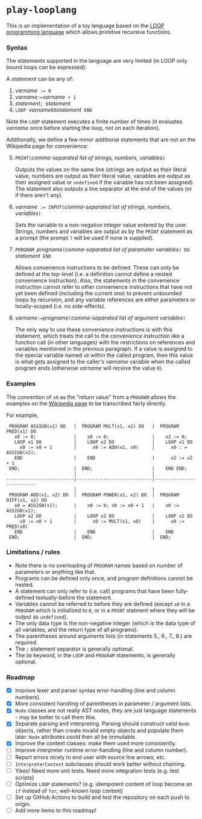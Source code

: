 # `play-looplang`

This is an implementation of a toy language based on the
[LOOP programming language](https://en.wikipedia.org/wiki/LOOP_%28programming_language%29)
which allows primitive recursive functions.

### Syntax

The statements supported in the language are very limited (in LOOP only bound loops can be expressed):

A _statement_ can be any of:

1. _varname_` := 0`
2. _varname_` := `_varname_` + 1`
3. _statement_`; `_statement_
4. `LOOP `_varname_` DO `_statement_` END`

Note the `LOOP` statement executes a finite number of times (it evaluates _varname_ once before starting the loop, not
on each iteration).

Additionally, we define a few minor additional statements that are not on the Wikipedia page for convenience:

5. `PRINT(`_comma-separated list of strings, numbers, variables_`)`

   Outputs the values on the same line (strings are output as their literal value, numbers are output as their literal
   value, variables are output as their assigned value or `undefined` if the variable has not been assigned). The
   statement also outputs a line separator at the end of the values (or if there aren't any).

6. _varname_` := INPUT(`_comma-separated list of strings, numbers, variables_`)`

   Sets the variable to a non-negative integer value entered by the user. Strings, numbers and variables are output as 
   by the `PRINT` statement as a prompt (the prompt `?` will be used if none is supplied).

7. `PROGRAM `_progname_`(`_comma-separated list of parameter variables_`) DO `_statement_` END`

   Allows convenience instructions to be defined. These can only be defined at the top-level (i.e. a definition cannot
   define a nested convenience instruction). Also, the statements in the convenience instruction cannot refer to other
   convenience instructions that have not yet been defined (including the current one) to prevent unbounded loops by
   recursion, and any variable references are either parameters or locally-scoped (i.e. no side-effects).

8. _varname_` := `_progname_`(`_comma-separated list of argument variables_`)`

   The only way to use these convenience instructions is with this statement, which treats the call to the convenience
   instruction like a function call (in other languages) with the restrictions on references and variables mentioned in
   the previous paragraph. If a value is assigned to the special variable named `x0` within the called program, then
   this value is what gets assigned to the caller's _varname_ variable when the called program ends (otherwise
   _varname_ will receive the value `0`).

### Examples

The convention of `x0` as the "return value" from a `PROGRAM` allows the examples on the
[Wikipedia page](https://en.wikipedia.org/wiki/LOOP_%28programming_language%29) to be transcribed fairly directly.

For example,

```
 PROGRAM ASSIGN(x1) DO   |  PROGRAM MULT(x1, x2) DO   |  PROGRAM PRED(x1) DO
   x0 := 0;              |    x0 := 0;                |    x2 := 0;
   LOOP x1 DO            |    LOOP x2 DO              |    LOOP x1 DO
     x0 := x0 + 1        |      x0 := ADD(x1, x0)     |      x0 : = ASSIGN(x2);
   END                   |    END                     |      x2 := x2 + 1
 END;                    |  END;                      |    END END;
                         |                            |
-------------------------|----------------------------|--------------------------
                         |                            |
 PROGRAM ADD(x1, x2) DO  |  PROGRAM POWER(x1, x2) DO  |  PROGRAM DIFF(x1, x2) DO
   x0 = ASSIGN(x1);      |    x0 := 0; x0 := x0 + 1   |    x0 := ASSIGN(x1);
   LOOP x2 DO            |    LOOP x2 DO              |    LOOP x2 DO
     x0 := x0 + 1        |      x0 := MULT(x1, x0)    |      x0 := PRED(x0)
   END                   |    END                     |    END
 END;                    |  END;                      |  END;
```

### Limitations / rules

* Note there is no overloading of `PROGRAM` names based on number of parameters or anything like that.
* Programs can be defined only once, and program definitions cannot be nested.
* A statement can only refer to (i.e. call) programs that have been fully-defined textually-before the statement.
* Variables cannot be referred to before they are defined (except `x0` in a `PROGRAM` which is initialized to `0`, or
  in a `PRINT` statment where they will be output as `undefined`).
* The only data type is the non-negative integer (which is the data type of all variables, and the return type of all
  programs).
* The parentheses around arguments lists (in statements 5., 6., 7., 8.) are required.
* The `;` statement separator is generally optional.
* The `DO` keyword, in the `LOOP` and `PROGRAM` statements, is generally optional.

### Roadmap

* [X] Improve lexer and parser syntax error-handling (line and column numbers).
* [X] More consistent handling of parentheses in parameter / argument lists.
* [X] `Node` classes are not really AST nodes, they are just language statements - may be better to call them this.
* [X] Separate parsing and interpreting. Parsing should construct valid `Node` objects, rather than create invalid
      empty objects and populate them later. `Node` attributes could then all be immutable.
* [X] Improve the context classes: make them used more consistently.
* [ ] Improve interpreter runtime error-handling (line and column number).
* [ ] Report errors nicely to end user with source line arrows, etc.
* [ ] `InterpreterContext` subclasses should work better without chaining.
* [ ] Yikes! Need more unit tests. Need more integration tests (e.g. test scripts)
* [ ] Optimize `LOOP` statements? (e.g. idempotent content of loop become an `if` instead of `for`; well-known loop
      content)
* [ ] Set up GitHub Actions to build and test the repository on each push to origin.
* [ ] Add more items to this roadmap!